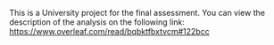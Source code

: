 This is a University project for the final assessment.
You can view the description of the analysis on the following link: https://www.overleaf.com/read/bqbktfbxtvcm#122bcc
